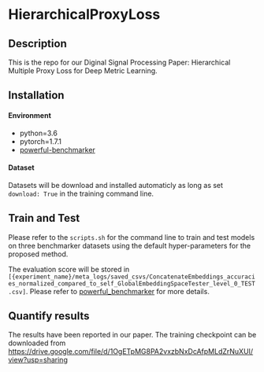 # HierarchicalProxyLoss

## Description

This is the repo for our Diginal Signal Processing Paper: Hierarchical Multiple Proxy Loss for Deep Metric Learning.

## Installation
#### Environment
* python=3.6
* pytorch=1.7.1
* [powerful-benchmarker](https://github.com/KevinMusgrave/powerful-benchmarker/tree/metric-learning)

#### Dataset
Datasets will be download and installed automaticly as long as set `download: True` in the training command line.

## Train and Test
Please refer to the `scripts.sh` for the command line to train and test models on three benchmarker datasets using the default hyper-parameters for the proposed method. 

The evaluation score will be stored in `[{experiment_name}/meta_logs/saved_csvs/ConcatenateEmbeddings_accuracies_normalized_compared_to_self_GlobalEmbeddingSpaceTester_level_0_TEST.csv]`. Please refer to [powerful_benchmarker](https://kevinmusgrave.github.io/powerful-benchmarker/#experiment-folder-format) for more details.

## Quantify results
The results have been reported in our paper. The training checkpoint can be downloaded from https://drive.google.com/file/d/1OgETpMG8PA2vxzbNxDcAfpMLdZrNuXUI/view?usp=sharing
